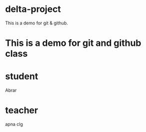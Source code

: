 # delta-project
This is a demo for git &amp; github.
# This is a demo for git and github class
# student
Abrar
# teacher
apna clg